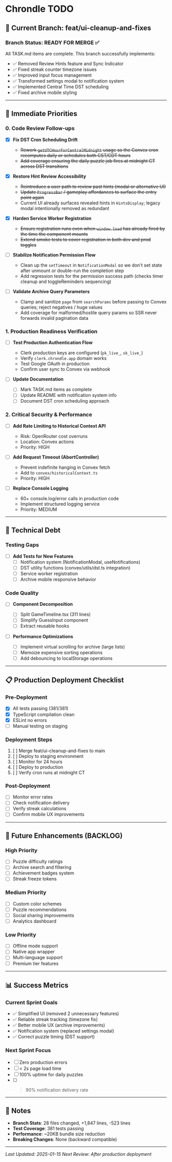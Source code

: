 # Chrondle TODO

## 🚀 Current Branch: feat/ui-cleanup-and-fixes

### Branch Status: READY FOR MERGE ✅

All TASK.md items are complete. This branch successfully implements:

- ✅ Removed Review Hints feature and Sync Indicator
- ✅ Fixed streak counter timezone issues
- ✅ Improved input focus management
- ✅ Transformed settings modal to notification system
- ✅ Implemented Central Time DST scheduling
- ✅ Fixed archive mobile styling

---

## 🎯 Immediate Priorities

### 0. Code Review Follow-ups

- [x] **Fix DST Cron Scheduling Drift**

  - ~~Rework `getUTCHourForCentralMidnight` usage so the Convex cron recomputes daily or schedules both CST/CDT hours~~
  - ~~Add coverage ensuring the daily puzzle job fires at midnight CT across DST transitions~~

- [x] **Restore Hint Review Accessibility**

  - ~~Reintroduce a user path to review past hints (modal or alternative UI)~~
  - ~~Update `ProgressBar` / gameplay affordances to surface the entry point again~~
  - Current UI already surfaces revealed hints in `HintsDisplay`; legacy modal intentionally removed as redundant

- [x] **Harden Service Worker Registration**

  - ~~Ensure registration runs even when `window.load` has already fired by the time the component mounts~~
  - ~~Extend smoke tests to cover registration in both dev and prod toggles~~

- [ ] **Stabilize Notification Permission Flow**

  - Clean up the `setTimeout` in `NotificationModal` so we don't set state after unmount or double-run the completion step
  - Add regression tests for the permission success path (checks timer cleanup and toggleReminders sequencing)

- [ ] **Validate Archive Query Parameters**

  - Clamp and sanitize `page` from `searchParams` before passing to Convex queries; reject negatives / huge values
  - Add coverage for malformed/hostile query params so SSR never forwards invalid pagination data

### 1. Production Readiness Verification

- [ ] **Test Production Authentication Flow**

  - Clerk production keys are configured (`pk_live_`, `sk_live_`)
  - Verify `clerk.chrondle.app` domain works
  - Test Google OAuth in production
  - Confirm user sync to Convex via webhook

- [ ] **Update Documentation**
  - [ ] Mark TASK.md items as complete
  - [ ] Update README with notification system info
  - [ ] Document DST cron scheduling approach

### 2. Critical Security & Performance

- [ ] **Add Rate Limiting to Historical Context API**

  - Risk: OpenRouter cost overruns
  - Location: Convex actions
  - Priority: HIGH

- [ ] **Add Request Timeout (AbortController)**

  - Prevent indefinite hanging in Convex fetch
  - Add to `convex/historicalContext.ts`
  - Priority: HIGH

- [ ] **Replace Console Logging**
  - 60+ console.log/error calls in production code
  - Implement structured logging service
  - Priority: MEDIUM

---

## 🔧 Technical Debt

### Testing Gaps

- [ ] **Add Tests for New Features**
  - [ ] Notification system (NotificationModal, useNotifications)
  - [ ] DST utility functions (convex/utils/dst.ts integration)
  - [ ] Service worker registration
  - [ ] Archive mobile responsive behavior

### Code Quality

- [ ] **Component Decomposition**

  - [ ] Split GameTimeline.tsx (311 lines)
  - [ ] Simplify GuessInput component
  - [ ] Extract reusable hooks

- [ ] **Performance Optimizations**
  - [ ] Implement virtual scrolling for archive (large lists)
  - [ ] Memoize expensive sorting operations
  - [ ] Add debouncing to localStorage operations

---

## 📋 Production Deployment Checklist

### Pre-Deployment

- [x] All tests passing (381/381)
- [x] TypeScript compilation clean
- [x] ESLint no errors
- [ ] Manual testing on staging

### Deployment Steps

1. [ ] Merge feat/ui-cleanup-and-fixes to main
2. [ ] Deploy to staging environment
3. [ ] Monitor for 24 hours
4. [ ] Deploy to production
5. [ ] Verify cron runs at midnight CT

### Post-Deployment

- [ ] Monitor error rates
- [ ] Check notification delivery
- [ ] Verify streak calculations
- [ ] Confirm mobile UX improvements

---

## 🚀 Future Enhancements (BACKLOG)

### High Priority

- [ ] Puzzle difficulty ratings
- [ ] Archive search and filtering
- [ ] Achievement badges system
- [ ] Streak freeze tokens

### Medium Priority

- [ ] Custom color schemes
- [ ] Puzzle recommendations
- [ ] Social sharing improvements
- [ ] Analytics dashboard

### Low Priority

- [ ] Offline mode support
- [ ] Native app wrapper
- [ ] Multi-language support
- [ ] Premium tier features

---

## 📊 Success Metrics

### Current Sprint Goals

- ✅ Simplified UI (removed 2 unnecessary features)
- ✅ Reliable streak tracking (timezone fix)
- ✅ Better mobile UX (archive improvements)
- ✅ Notification system (replaced settings modal)
- ✅ Correct puzzle timing (DST support)

### Next Sprint Focus

- [ ] Zero production errors
- [ ] < 2s page load time
- [ ] 100% uptime for daily puzzles
- [ ] > 90% notification delivery rate

---

## 📝 Notes

- **Branch Stats**: 28 files changed, +1,847 lines, -523 lines
- **Test Coverage**: 381 tests passing
- **Performance**: ~20KB bundle size reduction
- **Breaking Changes**: None (backward compatible)

---

_Last Updated: 2025-01-15_
_Next Review: After production deployment_

